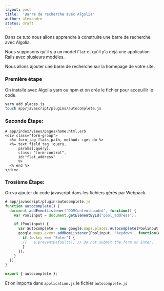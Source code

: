 ```yaml
---
layout: post
title:  "Barre de recherche avec Algolia"
author: alexandre
status: draft
---
```


Dans ce tuto nous allons apprendre à construire une barre de recherche avec Algolia.

Nous supposons qu'il y a un model `Flat` et qu'il y'a déjà une application Rails avec plusieurs modèles.

Nous allons ajouter une barre de recherche sur la homepage de votre site.

### Première étape

On installe avec Algolia yarn ou npm et on crée le fichier pour acceuillir le code.

```sh
yarn add places.js
touch app/javascript/plugins/autocomplete.js
```

### Seconde Étape: 

```erb
# app/index/views/pages/home.html.erb
<div class="form-group">
  <%= form_tag flats_path, method: :get do %>
  <%= text_field_tag :query,
      params[:query],
      class: "form-control",
      id:"flat_address"
      %>
  <% end %>
</div>
```

### Trosième Étape: 

On va ajouter du code javascript dans les fichiers gérés par Webpack.

```js
# app/javascript/plugin/autocomplete.js
function autocomplete() {
  document.addEventListener("DOMContentLoaded", function() {
    var Poolinput = document.getElementById('pool_address');

    if (Poolinput) {
      var autocomplete = new google.maps.places.Autocomplete(Poolinput, { types: [ 'geocode' ] });
      google.maps.event.addDomListener(Poolinput, 'keydown', function(e) {
        if (e.key === "Enter") {
        //   e.preventDefault(); // Do not submit the form on Enter.
        }
      });
    }
  });
}

export { autocomplete };
```

Et on importe dans `application.js` le fichier `autocomplete.js`
